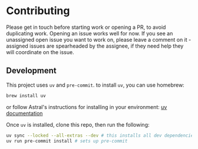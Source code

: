 # Contributing
Please get in touch before starting work or opening a PR, to avoid
duplicating work. Opening an issue works well for now. If you see an unassigned
open issue you want to work on, please leave a comment on it - assigned issues
are spearheaded by the assignee, if they need help they will coordinate on the
issue.

## Development
This project uses `uv` and `pre-commit`.
to install `uv`, you can use homebrew:
```sh
brew install uv
```
or follow Astral's instructions for installing
in your environment: [uv documentation](https://docs.astral.sh/uv/getting-started/installation/)

Once `uv` is installed, clone this repo, then run the following:
```sh
uv sync --locked --all-extras --dev # this installs all dev dependencies, without upgrading any.
uv run pre-commit install # sets up pre-commit
```
